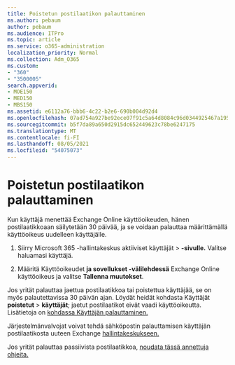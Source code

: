 ```yaml
---
title: Poistetun postilaatikon palauttaminen
ms.author: pebaum
author: pebaum
ms.audience: ITPro
ms.topic: article
ms.service: o365-administration
localization_priority: Normal
ms.collection: Adm_O365
ms.custom:
- "360"
- "3500005"
search.appverid:
- MOE150
- MED150
- MBS150
ms.assetid: e6112a76-bbb6-4c22-b2e6-690b004d92d4
ms.openlocfilehash: 07ad754a927be92ece07f91c5a64d8084c96d0344925467a195033bdd3f445ac
ms.sourcegitcommit: b5f7da89a650d2915dc652449623c78be6247175
ms.translationtype: MT
ms.contentlocale: fi-FI
ms.lasthandoff: 08/05/2021
ms.locfileid: "54075073"
---
```

# <a name="restore-a-deleted-mailbox"></a>Poistetun postilaatikon palauttaminen

Kun käyttäjä menettää Exchange Online käyttöoikeuden, hänen postilaatikkoaan säilytetään 30 päivää, ja se voidaan palauttaa määrittämällä käyttöoikeus uudelleen käyttäjälle.
  
1. Siirry Microsoft 365 -hallintakeskus aktiiviset käyttäjät  \> **-sivulle.** Valitse haluamasi käyttäjä.

2. Määritä Käyttöoikeudet **ja sovellukset -välilehdessä** Exchange Online käyttöoikeus ja valitse **Tallenna muutokset**.

Jos yrität palauttaa jaettua postilaatikkoa tai poistettua käyttäjää, se on myös palautettavissa 30 päivän ajan. Löydät heidät kohdasta Käyttäjät **poistetut** \> **käyttäjät**; jaetut postilaatikot eivät vaadi käyttöoikeutta. Lisätietoja on [kohdassa Käyttäjän palauttaminen.](https://docs.microsoft.com/microsoft-365/admin/add-users/restore-user)

Järjestelmänvalvojat voivat tehdä sähköpostin palauttamisen käyttäjän postilaatikosta uuteen Exchange [hallintakeskukseen.](https://techcommunity.microsoft.com/t5/exchange-team-blog/a-new-recoverableitems-experience-comes-to-exchange-online/ba-p/1505353)

Jos yrität palauttaa passiivista postilaatikkoa, [noudata tässä annettuja ohjeita.](https://docs.microsoft.com/microsoft-365/compliance/recover-an-inactive-mailbox)
  
